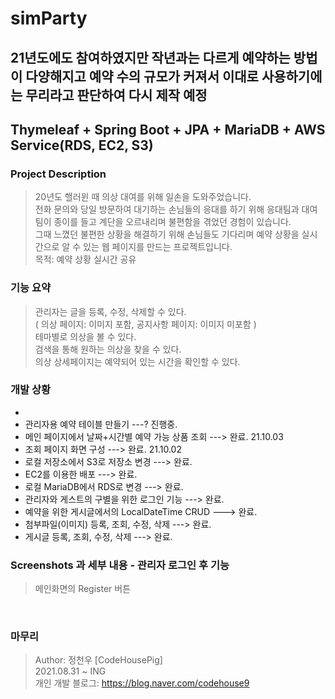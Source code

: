 # simParty
## 21년도에도 참여하였지만 작년과는 다르게 예약하는 방법이 다양해지고 예약 수의 규모가 커져서 이대로 사용하기에는 무리라고 판단하여 다시 제작 예정
## Thymeleaf + Spring Boot + JPA + MariaDB + AWS Service(RDS, EC2, S3)
### Project Description
> 20년도 핼러윈 때 의상 대여를 위해 일손을 도와주었습니다. <br>
> 전화 문의와 당일 방문하여 대기하는 손님들의 응대를 하기 위해 응대팀과 대여팀이 종이를 들고 계단을 오르내리며 불편함을 겪었던 경험이 있습니다. <br>
> 그때 느꼈던 불편한 상황을 해결하기 위해 손님들도 기다리며 예약 상황을 실시간으로 알 수 있는 웹 페이지를 만드는 프로젝트입니다. <br>
> 목적: 예약 상황 실시간 공유 <br>

### 기능 요약
> 관리자는 글을 등록, 수정, 삭제할 수 있다. <br>
> ( 의상 페이지: 이미지 포함, 공지사항 페이지: 이미지 미포함 ) <br>
> 테마별로 의상을 볼 수 있다. <br>
> 검색을 통해 원하는 의상을 찾을 수 있다. <br>
> 의상 상세페이지는 예약되어 있는 시간을 확인할 수 있다. <br>

### 개발 상황
-
- 관리자용 예약 테이블 만들기 ---? 진행중. <br>
- 메인 페이지에서 날짜+시간별 예약 가능 상품 조회 ---> 완료. 21.10.03<br>
- 조회 페이지 화면 구성 ---> 완료. 21.10.02 <br>
- 로컬 저장소에서 S3로 저장소 변경 ---> 완료. <br>
- EC2를 이용한 배포 ---> 완료. <br> 
- 로컬 MariaDB에서 RDS로 변경 ---> 완료. <br>
- 관리자와 게스트의 구별을 위한 로그인 기능 ---> 완료. <br>
- 예약을 위한 게시글에서의 LocalDateTime CRUD ---> 완료. <br>
- 첨부파일(이미지) 등록, 조회, 수정, 삭제 ---> 완료. <br>
- 게시글 등록, 조회, 수정, 삭제 ---> 완료. <br>

### Screenshots 과 세부 내용 - 관리자 로그인 후 기능
> 메인화면의 Register 버튼 <br>
<div>
  <img src=" " width="500"> 
</div>
<br>


### 마무리
> 
> Author: 정천우 [CodeHousePig] <br>
> 2021.08.31 ~ ING <br>
> 개인 개발 블로그: https://blog.naver.com/codehouse9
